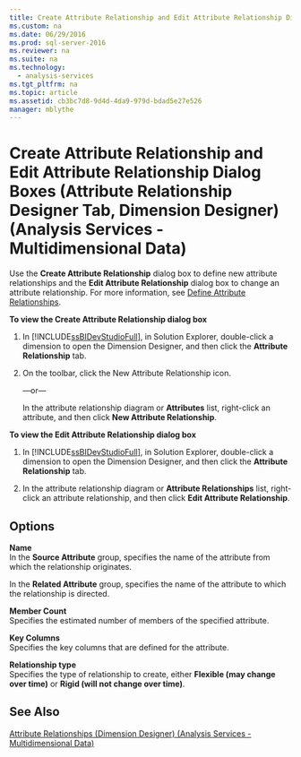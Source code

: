 ```yaml
---
title: Create Attribute Relationship and Edit Attribute Relationship Dialog Boxes (Attribute Relationship Designer Tab, Dimension Designer) (Analysis Services - Multidimensional Data)
ms.custom: na
ms.date: 06/29/2016
ms.prod: sql-server-2016
ms.reviewer: na
ms.suite: na
ms.technology: 
  - analysis-services
ms.tgt_pltfrm: na
ms.topic: article
ms.assetid: cb3bc7d8-9d4d-4da9-979d-bdad5e27e526
manager: mblythe
---
```

# Create Attribute Relationship and Edit Attribute Relationship Dialog Boxes (Attribute Relationship Designer Tab, Dimension Designer) (Analysis Services - Multidimensional Data)
Use the **Create Attribute Relationship** dialog box to define new attribute relationships and the **Edit Attribute Relationship** dialog box to change an attribute relationship. For more information, see [Define Attribute Relationships](../../Topics/TopicNameNotContainA/Define-Attribute-Relationships.md).  
  
 **To view the Create Attribute Relationship dialog box**  
  
1.  In [!INCLUDE[ssBIDevStudioFull](../../Topics/TopicNameContainA/includes/ssBIDevStudioFull_md.md)], in Solution Explorer, double-click a dimension to open the Dimension Designer, and then click the **Attribute Relationship** tab.  
  
2.  On the toolbar, click the New Attribute Relationship icon.  
  
     —or—  
  
     In the attribute relationship diagram or **Attributes** list, right-click an attribute, and then click **New Attribute Relationship**.  
  
 **To view the Edit Attribute Relationship dialog box**  
  
1.  In [!INCLUDE[ssBIDevStudioFull](../../Topics/TopicNameContainA/includes/ssBIDevStudioFull_md.md)], in Solution Explorer, double-click a dimension to open the Dimension Designer, and then click the **Attribute Relationship** tab.  
  
2.  In the attribute relationship diagram or **Attribute Relationships** list, right-click an attribute relationship, and then click **Edit Attribute Relationship**.  
  
## Options  
 **Name**  
 In the **Source Attribute** group, specifies the name of the attribute from which the relationship originates.  
  
 In the **Related Attribute** group, specifies the name of the attribute to which the relationship is directed.  
  
 **Member Count**  
 Specifies the estimated number of members of the specified attribute.  
  
 **Key Columns**  
 Specifies the key columns that are defined for the attribute.  
  
 **Relationship type**  
 Specifies the type of relationship to create, either **Flexible (may change over time)** or **Rigid (will not change over time)**.  
  
## See Also  
 [Attribute Relationships (Dimension Designer) (Analysis Services - Multidimensional Data)](../../Topics/TopicNameNotContainA/Attribute-Relationships--Dimension-Designer---Analysis-Services---Multidimensional-Data-.md)